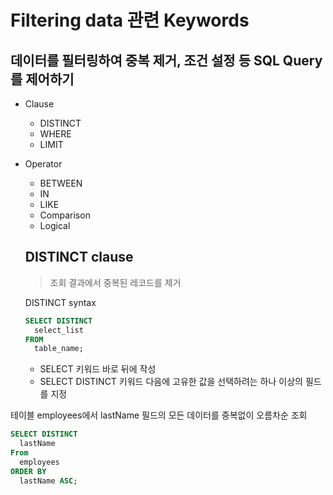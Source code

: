 # Filtering data 관련 Keywords
## 데이터를 필터링하여 중복 제거, 조건 설정 등 SQL Query를 제어하기
* Clause
  * DISTINCT
  * WHERE
  * LIMIT
* Operator
  * BETWEEN
  * IN
  * LIKE
  * Comparison
  * Logical

  ## **DISTINCT** clause
  > 조회 결과에서 중복된 레코드를 제거

  DISTINCT syntax
  ```SQL
  SELECT DISTINCT
    select_list
  FROM
    table_name;
  ```
  * SELECT 키워드 바로 뒤에 작성
  * SELECT DISTINCT 키워드 다음에 고유한 값을 선택하려는 하나 이상의 필드를 지정

테이블 employees에서 lastName 필드의 모든 데이터를 중복없이 오름차순 조회
  ```SQL
  SELECT DISTINCT
  	lastName
  From
  	employees
  ORDER BY
  	lastName ASC;
  ```